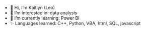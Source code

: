 - 👋 Hi, I’m Kaitlyn (Leo)
- 👀 I’m interested in: data analysis
- 🌱 I’m currently learning: Power BI
- ✨ Languages learned: C++, Python, VBA, html, SQL, javascript

<!---
katsnowstorm913/katsnowstorm913 is a ✨ special ✨ repository because its `README.md` (this file) appears on your GitHub profile.
You can click the Preview link to take a look at your changes.
--->
